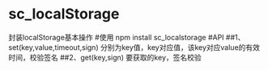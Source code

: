 # sc_localStorage
封装localStorage基本操作
#使用
npm install sc_localstorage
#API
##1、set(key,value,timeout,sign)
分别为key值，key对应值，该key对应value的有效时间，校验签名
##2、get(key,sign)
要获取的key，签名校验
